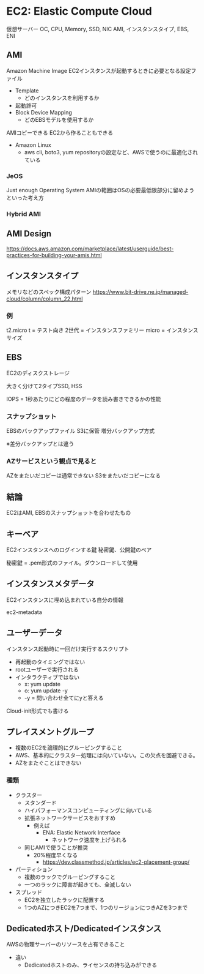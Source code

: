# EC2: Elastic Compute Cloud
仮想サーバー
OC, CPU, Memory, SSD, NIC
AMI, インスタンスタイプ, EBS, ENI

## AMI
Amazon Machine Image
EC2インスタンスが起動するときに必要となる設定ファイル

- Template
  - どのインスタンスを利用するか
- 起動許可
- Block Device Mapping
  - どのEBSモデルを使用するか

AMIコピーできる
EC2から作ることもできる

- Amazon Linux
  - aws cli, boto3, yum repositoryの設定など、AWSで使うのに最適化されている

### JeOS
Just enough Operating System
AMIの範囲はOSの必要最低限部分に留めようといった考え方

### Hybrid AMI

## AMI Design
https://docs.aws.amazon.com/marketplace/latest/userguide/best-practices-for-building-your-amis.html

## インスタンスタイプ
メモリなどのスペック構成パターン
https://www.bit-drive.ne.jp/managed-cloud/column/column_22.html

### 例
t2.micro
t = テスト向き
2世代 = インスタンスファミリー
micro = インスタンスサイズ

## EBS
EC2のディスクストレージ

大きく分けて2タイプSSD, HSS

IOPS = 1秒あたりにどの程度のデータを読み書きできるかの性能

### スナップショット
EBSのバックアップファイル
S3に保管
増分バックアップ方式

※差分バックアップとは違う

### AZサービスという観点で見ると
AZをまたいだコピーは通常できない
S3をまたいだコピーになる

## 結論
EC2はAMI, EBSのスナップショットを合わせたもの

## キーペア
EC2インスタンスへのログインする鍵
秘密鍵、公開鍵のペア

秘密鍵 = .pem形式のファイル。ダウンロードして使用

## インスタンスメタデータ
EC2インスタンスに埋め込まれている自分の情報

ec2-metadata

## ユーザーデータ
インスタンス起動時に一回だけ実行するスクリプト
- 再起動のタイミングではない
- rootユーザーで実行される
- インタラクティブではない
  - x: yum update
  - o: yum update -y
  - -y = 問い合わせ全てにyと答える

Cloud-init形式でも書ける

## プレイスメントグループ
- 複数のEC2を論理的にグルーピングすること
- AWS、基本的にクラスター処理には向いていない。この欠点を回避できる。
- AZをまたぐことはできない

### 種類
- クラスター
  - スタンダード
  - ハイパフォーマンスコンピューティングに向いている
  - 拡張ネットワークサービスをおすすめ
    - 例えば
      - ENA: Elastic Network Interface
        - ネットワーク速度を上げられる
  - 同じAMIで使うことが推奨
    - 20%程度早くなる
      - https://dev.classmethod.jp/articles/ec2-placement-group/
- パーティション
  - 複数のラックでグルーピングすること
  - 一つのラックに障害が起きても、全滅しない
- スプレッド
  - EC2を独立したラックに配置する
  - 1つのAZにつきEC2を7つまで、1つのリージョンにつきAZを3つまで

## Dedicatedホスト/Dedicatedインスタンス

AWSの物理サーバーのリソースを占有できること

- 違い
  - Dedicatedホストのみ、ライセンスの持ち込みができる
